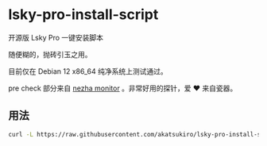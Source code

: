 # lsky-pro-install-script
开源版 Lsky Pro 一键安装脚本

随便糊的，抛砖引玉之用。

目前仅在 Debian 12 x86_64 纯净系统上测试通过。


pre check 部分来自 [nezha monitor](https://github.com/naiba/nezha) 。非常好用的探针，爱 ♥ 来自瓷器。

## 用法

```bash
curl -L https://raw.githubusercontent.com/akatsukiro/lsky-pro-install-script/master/install.sh  -o lsky.sh && chmod +x lsky.sh && sudo ./lsky.sh
```